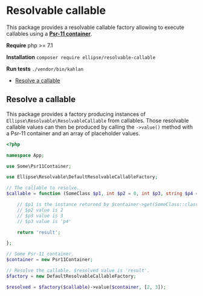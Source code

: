 # Resolvable callable

This package provides a resolvable callable factory allowing to execute callables using a **[Psr-11 container](http://www.php-fig.org/psr/psr-11/)**.

**Require** php >= 7.1

**Installation** `composer require ellipse/resolvable-callable`

**Run tests** `./vendor/bin/kahlan`

* [Resolve a callable](#resolve-a-callable)

## Resolve a callable

This package provides a factory producing instances of `Ellipse\Resolvable\ResolvableCallable` from callables. Those resolvable callable values can then be produced by calling the `->value()` method with a Psr-11 container and an array of placeholder values.

```php
<?php

namespace App;

use Some\Psr11Container;

use Ellipse\Resolvable\DefaultResolvableCallableFactory;

// The callable to resolve.
$callable = function (SomeClass $p1, int $p2 = 0, int $p3, string $p4 = 'p4') {

    // $p1 is the instance returned by $container->get(SomeClass::class);
    // $p2 value is 2
    // $p3 value is 3
    // $p3 value is 'p4'

    return 'result';

};

// Some Psr-11 container.
$container = new Psr11Container;

// Resolve the callable. $resolved value is 'result'.
$factory = new DefaultResolvableCallableFactory;

$resolved = $factory($callable)->value($container, [2, 3]);
```
